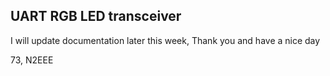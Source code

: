 ## UART RGB LED transceiver

I will update documentation later this week, Thank you and have a nice day

73, N2EEE
